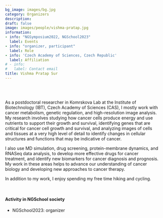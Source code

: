 ```yaml
---
bg_image: images/bg.jpg
category: Organizers
description: 
draft: false
image: images/people/vishma-pratap.jpg
information:
- info: "NGSymposium2022, NGSchool2023"
  label: Events
- info: "organizer, participant"
  label: Role
- info: 'Czech Academy of Sciences, Czech Republic' 
  label: Affiliation
# - info: 
#   label: Contact email
title: Vishma Pratap Sur
---
```


<br>&nbsp;

As a postdoctoral researcher in Komrskova Lab at the Institute of Biotechnology (IBT), Czech Academy of Sciences (CAS), I mostly work with cancer metabolism, genetic regulation, and high-resolution image analysis. My research involves studying how cancer cells produce energy and use nutrients to support their growth and survival, identifying genes that are critical for cancer cell growth and survival, and analyzing images of cells and tissues at a very high level of detail to identify changes in cellular structures and functions that may be indicative of cancer. 

I also use MD simulation, drug screening, protein-membrane dynamics, and RNASeq data analysis, to develop more effective drugs for cancer treatment, and identify new biomarkers for cancer diagnosis and prognosis. My work in these areas helps to advance our understanding of cancer biology and developing new approaches to cancer therapy. 

In addition to my work, I enjoy spending my free time hiking and cycling. 

<br>

#### Activity in NGSchool society
* NGSchool2023: organizer
